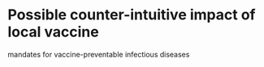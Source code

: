 # Possible counter-intuitive impact of local vaccine
mandates for vaccine-preventable infectious
diseases
